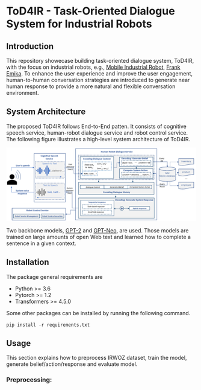 # ToD4IR - Task-Oriented Dialogue System for Industrial Robots

## Introduction

This repository showecase building task-oriented dialogue system, ToD4IR, with the focus on industrial robots,
e.g., [Mobile Industrial Robot](https://www.mobile-industrial-robots.com/en/), 
[Frank Emika](https://www.franka.de/). To enhance the user experience and improve the user engagement, human-to-human
conversation strategies are introduced to generate near human response to provide a more natural and flexible conversation
environment.

## System Architecture
The proposed ToD4IR follows End-to-End patten. It consists of cognitive speech service, human-robot dialogue service and 
robot control service. The following figure illustrates a high-level system architecture of ToD4IR.


![system architecture](./doc/overall_architecture.png)


Two backbone models, [GPT-2](https://huggingface.co/gpt2) and [GPT-Neo](https://huggingface.co/EleutherAI/gpt-neo-2.7B), are used. Those
models are trained on large amounts of open Web text and learned how to complete a sentence in a given context.


## Installation
The package general requirements are

- Python >= 3.6
- Pytorch >= 1.2
- Transformers >= 4.5.0

Some other packages can be installed by running the following command.

```
pip install -r requirements.txt
```
## Usage
This section explains how to preprocess IRWOZ dataset, train the model, generate belief/action/response and evaluate model.
### Preprocessing:

